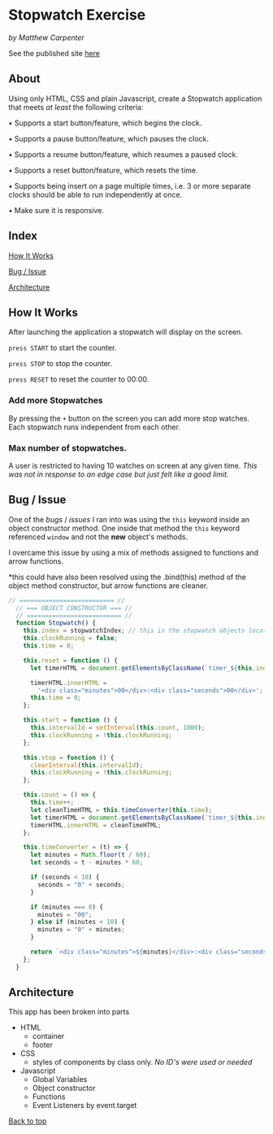 # Stopwatch Exercise 
 
*by Matthew Carpenter* 
 
See the published site [here](https://gethashset.github.io/Stopwatch/) 
 
## About 
 
Using only HTML, CSS and plain Javascript, create a Stopwatch application that meets *at least* the following criteria:

• Supports a start button/feature, which begins the clock.

• Supports a pause button/feature, which pauses the clock.

• Supports a resume button/feature, which resumes a paused clock.

• Supports a reset button/feature, which resets the time.

• Supports being insert on a page multiple times, i.e. 3 or more separate clocks should be able to run independently at once.

• Make sure it is responsive. 

## Index 
 
[How It Works](#How-It-Works) 
 
[Bug / Issue](#Bug-/-Issue) 
 
[Architecture ](#Architecture) 
 
## How It Works
 
After launching the application a stopwatch will display on the screen.

`press START` to start the counter.

`press STOP` to stop the counter.

`press RESET` to reset the counter to 00:00.

### Add more Stopwatches

By pressing the `+` button on the screen you can add more stop watches. Each stopwatch runs independent from each other. 

### Max number of stopwatches.

A user is restricted to having 10 watches on screen at any given time. *This was not in response to an edge case but just felt like a good limit.*
 
## Bug / Issue
 
One of the *bugs* / *issues* I ran into was using the `this` keyword inside an object constructor method. One inside that method the `this` keyword referenced `window` and not the **new** object's methods.

I overcame this issue by using a mix of methods assigned to functions and arrow functions.

*this could have also been resolved using the .bind(this) method of the object method constructor, but arrow functions are cleaner.
 
```javascript 
// ========================== //
  // === OBJECT CONSTRUCTOR === //
  // ========================== //
  function Stopwatch() {
    this.index = stopwatchIndex; // this is the stopwatch objects location in the Array.
    this.clockRunning = false;
    this.time = 0;

    this.reset = function () {
      let timerHTML = document.getElementsByClassName(`timer_${this.index}`)[0];

      timerHTML.innerHTML =
        '<div class="minutes">00</div>:<div class="seconds">00</div>';
      this.time = 0;
    };

    this.start = function () {
      this.intervalId = setInterval(this.count, 1000);
      this.clockRunning = !this.clockRunning;
    };

    this.stop = function () {
      clearInterval(this.intervalId);
      this.clockRunning = !this.clockRunning;
    };

    this.count = () => {
      this.time++;
      let cleanTimeHTML = this.timeConverter(this.time);
      let timerHTML = document.getElementsByClassName(`timer_${this.index}`)[0];
      timerHTML.innerHTML = cleanTimeHTML;
    };

    this.timeConverter = (t) => {
      let minutes = Math.floor(t / 60);
      let seconds = t - minutes * 60;

      if (seconds < 10) {
        seconds = "0" + seconds;
      }

      if (minutes === 0) {
        minutes = "00";
      } else if (minutes < 10) {
        minutes = "0" + minutes;
      }

      return `<div class="minutes">${minutes}</div>:<div class="seconds">${seconds}</div>`;
    };
  }
 ```
 
## Architecture 
 
This app has been broken into parts

* HTML
    * container 
    * footer
* CSS
    * styles of components by class only. *No ID's were used or needed*
* Javascript
    * Global Variables
    * Object constructor
    * Functions
    * Event Listeners by event.target
 

 [Back to top](#)